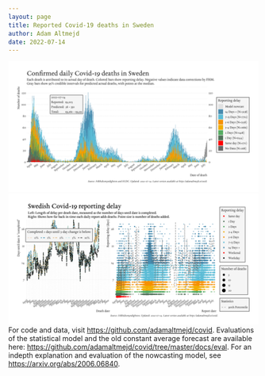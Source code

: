 ```yaml
---
layout: page
title: Reported Covid-19 deaths in Sweden
author: Adam Altmejd
date: 2022-07-14
---
```


![Graph of Swedish Covid-19 deaths with reporting delay.](deaths_lag_sweden_2022-07-14.png "Swedish Covid-19 deaths.")
![Graph of Swedish Covid-19 reporting delay in daily deaths.](lag_trend_sweden_2022-07-14.png "Trend in Swedish Covid-19 mortality reporting delay.")
For code and data, visit <https://github.com/adamaltmejd/covid>.
Evaluations of the statistical model and the old constant average forecast are available here: <https://github.com/adamaltmejd/covid/tree/master/docs/eval>.
For an indepth explanation and evaluation of the nowcasting model, see <https://arxiv.org/abs/2006.06840>.
